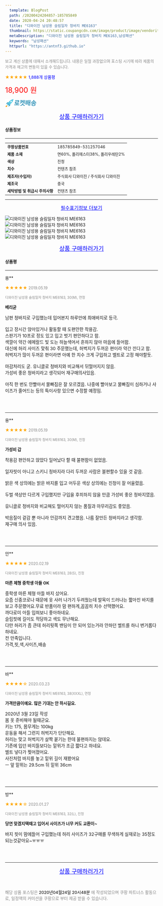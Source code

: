 ```yaml
---
  template: BlogPost
  path: /20200424204857-185785849
  date: 2020-04-24 20:48:57
  title: "디와이진 남성용 슬림일자 청바지 ME6163"
  thumbnail: https://static.coupangcdn.com/image/product/image/vendoritem/2019/04/25/4384298634/d79ae13e-59c8-477a-975b-350d571c46a7.jpg
  metaDescription: "디와이진 남성용 슬림일자 청바지 ME6163,남성패션"
  keywords: "남성패션"
  httpurl: "https://antnf3.github.io"
---
```

  
<span style="color: #888;font-size:0.8rem">보고 계신 상품에 대해서 소개해드립니다.
내용은 일절 과장없으며 포스팅 시기에 따라 제품의 가격과 재고의 변동이 있을 수 있습니다.</span>
  
<span style="color: orange;">★★★★★</span> <span style="color: blue;font-size: 0.85rem;">1,888개 상품평</span>

<span style="font-size: 0.9rem"></span> 

<span style="color: red;font-size: 1.5rem;">18,900 원</span>

![로켓배송](/assets/rocket_logo.png)

<p align="center"><a href="http://me2.do/55X3L2Ze" style="font-size: 1.2rem; color: blue;">상품 구매하러가기</a></p>

#### 상품정보

---

|                  |                       |
| ---------------- | --------------------- |
| **<span style="font-size:0.8rem;">쿠팡상품번호</span>** | <span style="font-size:0.8rem;">185785849-531257046</span> |
| **<span style="font-size:0.8rem;">제품 소재</span>**    | <span style="font-size:0.8rem;">면60%, 폴리에스터38%, 폴리우레탄2%</span>        |
| **<span style="font-size:0.8rem;">색상</span>**    | <span style="font-size:0.8rem;">진청</span>        |
| **<span style="font-size:0.8rem;">치수</span>**    | <span style="font-size:0.8rem;">컨텐츠 참조</span>        |
| **<span style="font-size:0.8rem;">제조자(수입자)</span>**    | <span style="font-size:0.8rem;">주식회사 디와이진 / 주식회사 디와이진</span>        |
| **<span style="font-size:0.8rem;">제조국</span>**    | <span style="font-size:0.8rem;">중국</span>        |
| **<span style="font-size:0.8rem;">세탁방법 및 취급시 주의사항</span>**    | <span style="font-size:0.8rem;">컨텐츠 참조</span>        |




---

<p align="center"><a href="http://me2.do/55X3L2Ze" style="font-size: 1rem; color: blue;">필수표기정보 더보기</a></p>

![디와이진 남성용 슬림일자 청바지 ME6163](http://thumbnail7.coupangcdn.com/thumbnails/remote/q89/image/product/content/vendorItem/2019/09/25/531257046/6235e1c4-8d52-4a75-8458-5803a8b1e10c.jpg)
![디와이진 남성용 슬림일자 청바지 ME6163](http://thumbnail7.coupangcdn.com/thumbnails/remote/q89/image/retail/images/2019/02/14/10/9/c7a9e043-5bec-4b10-bef1-375823d38c91.jpg)
![디와이진 남성용 슬림일자 청바지 ME6163](http://thumbnail6.coupangcdn.com/thumbnails/remote/q89/image/retail/images/2019/02/14/10/6/93019f39-9891-46d1-8e7c-101c750bb2be.jpg)
![디와이진 남성용 슬림일자 청바지 ME6163](http://thumbnail6.coupangcdn.com/thumbnails/remote/q89/image/retail/images/2019/02/14/10/3/6ce3d2a3-b3d0-4e93-92ce-f6bdd2958d79.jpg)

<p align="center"><a href="http://me2.do/55X3L2Ze" style="font-size: 1.2rem; color: blue;">상품 구매하러가기</a></p>

#### 상품평
  
---
  
용**
    
<span style="color: orange;">★★★★★</span> <span style="font-size:0.8rem;color: #888;">2019.05.19</span>
    
<span style="color: #888;font-size:0.7rem">디와이진 남성용 슬림일자 청바지 ME6163, 30(M), 연청</span>
    
<span style="font-size:0.85rem">**베리굳**</span>
    
<span style="font-size: 0.9rem;">남편 청바지로 구입했는데 입어본지 하루만에 최애바지로 등극.<br/><br/>입고 장시간 앉아있거나 활동할 때 도편안한 착용감.<br/>스판기가 10프로 정도 있고 입고 벗기 편안하다고 함.<br/>색깔이 약간 에메랄드 빛 도는 하늘색어서 흔하지 않아 마음에 들어함. <br/>대신에 허리 사이즈 맞춰 30 주문했는데, 허벅지가 두꺼운 편이라 약간 낀다고 함.<br/>허벅지가 많이 두꺼운 편이라면 아예 한 치수 크게 구입하고 벨트로 고정 해야할듯.<br/><br/>마감처리도 굳. 유니클로 청바지와 비교해서 뒤떨어지지 않음.<br/>가성비 좋은 청바지라고 생각되어 재구매의사있음.<br/><br/>아직 한 번도 안빨아서 물빠짐은 잘 모르겠음. 나중에 빨아보고 물빠짐이 심하거나 사이즈가 줄어드는 등의 특이사항 있으면 수정할 예정임.</span>
    
<br>
<br>

---
  
용**
    
<span style="color: orange;">★★★★★</span> <span style="font-size:0.8rem;color: #888;">2019.05.19</span>
    
<span style="color: #888;font-size:0.7rem">디와이진 남성용 슬림일자 청바지 ME6163, 30(M), 진청</span>
    
<span style="font-size:0.85rem">**가성비 갑**</span>
    
<span style="font-size: 0.9rem;">착용감 편안하고 앉았다 일어났다 할 때 불편함이 없었음.<br/><br/>일자핏이 아니고 스키니 청바지라 다리 두꺼운 사람은 불편할수 있을 것 같음. <br/><br/>밝은 색 상의에는 밝은 바지를 입고 어두운 색상 상의에는 진청이 잘 어울렸음.<br/><br/>두벌 색상만 다르게 구입했지만 구입을 후히하지 않을 만큼 가성비 좋은 청바지였음.<br/><br/>유니클로 청바지와 비교해도 떨어지지 않는 품질과 마무리감도 좋았음.<br/><br/>박음질이 겉감 뿐 아니라 안감까지 견고했음. 나름 잘만든 청바지라고 생각함.<br/>재구매 의사 있음.</span>
    
<br>
<br>

---
  
안**
    
<span style="color: orange;">★★★★★</span> <span style="font-size:0.8rem;color: #888;">2020.02.19</span>
    
<span style="color: #888;font-size:0.7rem">디와이진 남성용 슬림일자 청바지 ME6163, 28(S), 진청</span>
    
<span style="font-size:0.85rem">**마른 체형 중학생 아들 OK**</span>
    
<span style="font-size: 0.9rem;">중학생 마른 체형 아들 바지 샀어요.<br/>요즘 신종코로나 때문에 옷 사러 나가기 두려웠는데  발목이 드러나는 짧아진 바지를  보고 주문했어요.무료 반품이라 맘 편하게,꼼꼼히 치수 선택했어요.<br/>까다로미 아들 입혀보니 좋아하네요.<br/>슬림핏에  길이도 적당하고 색도 무난해요.<br/>다만  허리가 좀 큰데 허리뒷쪽 밴딩이 안 되어 있는거라 안하던 벨트를 하니 번거롭다하네요.<br/>전 만족입니다.<br/>가격,핏,색,사이즈,배송</span>
    
<br>
<br>

---
  
바**
    
<span style="color: orange;">★★★★☆</span> <span style="font-size:0.8rem;color: #888;">2020.03.23</span>
    
<span style="color: #888;font-size:0.7rem">디와이진 남성용 슬림일자 청바지 ME6163, 38(XXXL), 연청</span>
    
<span style="font-size:0.85rem">**가격만큼이예요. 많은 기대는 안 하시길요.**</span>
    
<span style="font-size: 0.9rem;">2020년 3월 23일 작성<br/>봄 옷 준비해야 될때군요.<br/>키는 175, 몸무게는 100kg<br/>운동을 해서 그런지 허벅지가 단단해요.<br/>허리는 맞고 허벅지가 살짝 붙기는 한데 불편하지는 않데요.<br/>기존에 입던 바지들보다는 밑위가 조금 짧다고 하네요.<br/>벨트 넣다가 찢어졌어요.<br/>사진처럼 바지를 놓고 밑위 길이 재봤어요<br/>ㅡ 앞 밑위는 29.5cm 뒤 밑위 36cm</span>
    
<br>
<br>

---
  
방**
    
<span style="color: orange;">★★★★☆</span> <span style="font-size:0.8rem;color: #888;">2020.01.27</span>
    
<span style="color: #888;font-size:0.7rem">디와이진 남성용 슬림일자 청바지 ME6163, 32(L), 진청</span>
    
<span style="font-size:0.85rem">**당연 맞겠지택때고 입어서 사이즈가 너무 커도 교환이~**</span>
    
<span style="font-size: 0.9rem;">바지 핏이 맘에들어 구입했는데 허리 사이즈가 32구매를 무색하게 실재로는 35정도 되는것같아요~ㅠㅠㅠ</span>
    
<br>
<br>


  
---
  
<p align="center"><a href="http://me2.do/55X3L2Ze" style="font-size: 1.2rem; color: blue;">상품 구매하러가기</a></p>
  
<br>
  
<span style="font-size: 0.85rem; color: #888;">해당 상품 포스팅은 <span style="color: #000;"> 2020년04월24일 20시48분 </span> 에 작성되었으며 쿠팡 파트너스 활동으로, 일정액의 커미션을 쿠팡으로 부터 제공 받을 수 있습니다.</span>